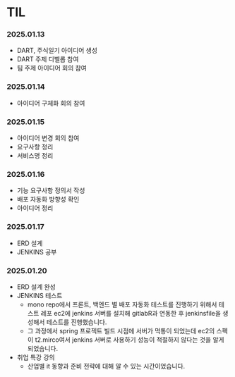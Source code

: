 # TIL
### 2025.01.13
- DART, 주식일기 아이디어 생성
- DART 주제 디벨롭 참여
- 팀 주제 아이디어 회의 참여
### 2025.01.14
- 아이디어 구체화 회의 참여
### 2025.01.15
- 아이디어 변경 회의 참여
- 요구사항 정리
- 서비스명 정리
### 2025.01.16
- 기능 요구사항 정의서 작성
- 배포 자동화 방향성 확인
- 아이디어 정리
### 2025.01.17
- ERD 설계
- JENKINS 공부
### 2025.01.20
- ERD 설계 완성
- JENKINS 테스트
  - mono repo에서 프론트, 백엔드 별 배포 자동화 테스트를 진행하기 위해서 테스트 레포 ec2에 jenkins 서버를 설치해 gitlabR과 연동한 후 jenkinsfile을 생성해서 테스트를 진행했습니다.
  - 그 과정에서 spring 프로젝트 빌드 시점에 서버가 먹통이 되었는데 ec2의 스펙이 t2.mirco여서 jenkins 서버로 사용하기 성능이 적절하지 않다는 것을 알게 되었습니다.
- 취업 특강 강의
  - 산업별 it 동향과 준비 전략에 대해 알 수 있는 시간이었습니다.